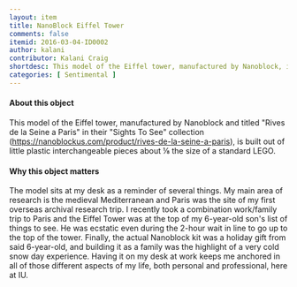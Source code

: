 ```yaml
---
layout: item
title: NanoBlock Eiffel Tower
comments: false
itemid: 2016-03-04-ID0002
author: kalani
contributor: Kalani Craig
shortdesc: This model of the Eiffel tower, manufactured by Nanoblock, is built out of little plastic interchangeable pieces about ⅛ the size of a standard LEGO.
categories: [ Sentimental ]
---
```


#### About this object

This model of the Eiffel tower, manufactured by Nanoblock and titled "Rives de la Seine a Paris" in their "Sights To See" collection (https://nanoblockus.com/product/rives-de-la-seine-a-paris), is built out of little plastic interchangeable pieces about ⅛ the size of a standard LEGO.

#### Why this object matters

The model sits at my desk as a reminder of several things. My main area of research is the medieval Mediterranean and Paris was the site of my first overseas archival research trip. I recently took a combination work/family trip to Paris and the Eiffel Tower was at the top of my 6-year-old son's list of things to see. He was ecstatic even during the 2-hour wait in line to go up to the top of the tower. Finally, the actual Nanoblock kit was a holiday gift from said 6-year-old, and building it as a family was the highlight of a very cold snow day experience. Having it on my desk at work keeps me anchored in all of those different aspects of my life, both personal and professional, here at IU.